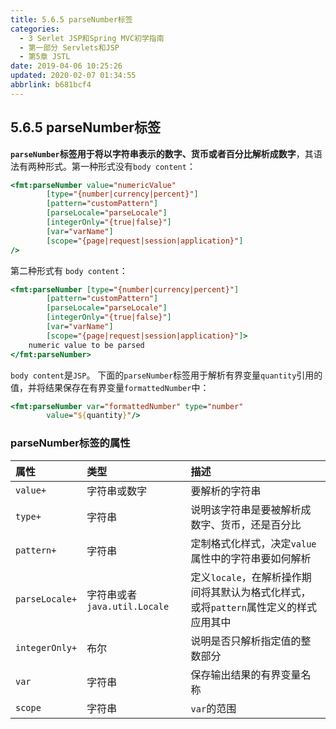 ```yaml
---
title: 5.6.5 parseNumber标签
categories: 
  - 3 Serlet JSP和Spring MVC初学指南
  - 第一部分 Servlets和JSP
  - 第5章 JSTL
date: 2019-04-06 10:25:26
updated: 2020-02-07 01:34:55
abbrlink: b681bcf4
---
```

## 5.6.5 parseNumber标签 ##
**`parseNumber`标签用于将以字符串表示的数字、货币或者百分比解析成数字**，其语法有两种形式。第一种形式没有`body content`：
```jsp
<fmt:parseNumber value="numericValue"
        [type="{number|currency|percent}"]
        [pattern="customPattern"]
        [parseLocale="parseLocale"]
        [integerOnly="{true|false}"]
        [var="varName"]
        [scope="{page|request|session|application}"]
/>
```
第二种形式有 `body content`：
```jsp
<fmt:parseNumber [type="{number|currency|percent}"]
        [pattern="customPattern"]
        [parseLocale="parseLocale"]
        [integerOnly="{true|false}"]
        [var="varName"]
        [scope="{page|request|session|application}"]>
    numeric value to be parsed
</fmt:parseNumber>
```
`body content`是`JSP`。
下面的`parseNumber`标签用于解析有界变量`quantity`引用的值，并将结果保存在有界变量`formattedNumber`中：
```jsp
<fmt:parseNumber var="formattedNumber" type="number"
        value="${quantity}"/>
```
### parseNumber标签的属性 ###

|属性|类型|描述|
|:---|:---|:---|
|`value+`|字符串或数字|要解析的字符串|
|`type+`|字符串|说明该字符串是要被解析成数字、货币，还是百分比|
|`pattern+`|字符串|定制格式化样式，决定`value`属性中的字符串要如何解析|
|`parseLocale+`|字符串或者`java.util.Locale`|定义`locale`，在解析操作期间将其默认为格式化样式，或将`pattern`属性定义的样式应用其中|
|`integerOnly+`|布尔|说明是否只解析指定值的整数部分|
|`var`|字符串|保存输出结果的有界变量名称|
|`scope`|字符串|`var`的范围|

